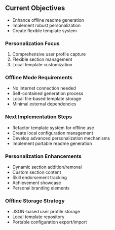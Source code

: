 ## Current Objectives
- Enhance offline readme generation
- Implement robust personalization
- Create flexible template system

### Personalization Focus
1. Comprehensive user profile capture
2. Flexible section management
3. Local template customization

### Offline Mode Requirements
- No internet connection needed
- Self-contained generation process
- Local file-based template storage
- Minimal external dependencies

### Next Implementation Steps
- Refactor template system for offline use
- Create local configuration management
- Develop advanced personalization mechanisms
- Implement portable readme generation

### Personalization Enhancements
- Dynamic section addition/removal
- Custom section content
- Skill endorsement tracking
- Achievement showcase
- Personal branding elements

### Offline Storage Strategy
- JSON-based user profile storage
- Local template repository
- Portable configuration export/import
